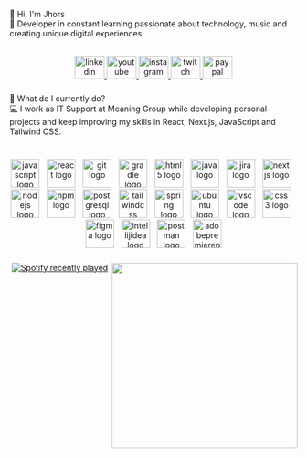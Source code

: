 <p align="left">👋 Hi, I'm Jhors<br>🚀 Developer in constant learning passionate about technology, music and creating unique digital experiences.</p>

<br clear="both">

<div align="center">
  <a href="https://www.linkedin.com/in/jorgemariopineda/" target="_blank">
    <img src="https://raw.githubusercontent.com/maurodesouza/profile-readme-generator/master/src/assets/icons/social/linkedin/default.svg" width="52" height="40" alt="linkedin logo"  />
  </a>
  <a href="https://www.youtube.com/@JhorsP" target="_blank">
    <img src="https://raw.githubusercontent.com/maurodesouza/profile-readme-generator/master/src/assets/icons/social/youtube/default.svg" width="52" height="40" alt="youtube logo"  />
  </a>
  <a href="https://instagram.com/jhorsquo" target="_blank">
    <img src="https://raw.githubusercontent.com/maurodesouza/profile-readme-generator/master/src/assets/icons/social/instagram/default.svg" width="52" height="40" alt="instagram logo"  />
  </a>
  <a href="https://www.twitch.tv/jhors_pineda" target="_blank">
    <img src="https://raw.githubusercontent.com/maurodesouza/profile-readme-generator/master/src/assets/icons/social/twitch/default.svg" width="52" height="40" alt="twitch logo"  />
  </a>
  <a href="https://www.paypal.com/paypalme/Jhors4" target="_blank">
    <img src="https://raw.githubusercontent.com/maurodesouza/profile-readme-generator/master/src/assets/icons/social/paypal/default.svg" width="52" height="40" alt="paypal logo"  />
  </a>
</div>

###

<p align="left">🌟 What do I currently do?<br>💻 I work as IT Support at Meaning Group while developing personal projects and keep improving my skills in React, Next.js, JavaScript and Tailwind CSS.</p>

###

<br clear="both">

<div align="center">
  <img src="https://skillicons.dev/icons?i=js" height="50" alt="javascript logo"  />
  <img width="5" />
  <img src="https://skillicons.dev/icons?i=react" height="50" alt="react logo"  />
  <img width="5" />
  <img src="https://skillicons.dev/icons?i=git" height="50" alt="git logo"  />
  <img width="5" />
  <img src="https://skillicons.dev/icons?i=gradle" height="50" alt="gradle logo"  />
  <img width="5" />
  <img src="https://skillicons.dev/icons?i=html" height="50" alt="html5 logo"  />
  <img width="5" />
  <img src="https://skillicons.dev/icons?i=java" height="50" alt="java logo"  />
  <img width="5" />
  <img src="https://cdn.jsdelivr.net/gh/devicons/devicon/icons/jira/jira-original.svg" height="50" alt="jira logo"  />
  <img width="5" />
  <img src="https://cdn.jsdelivr.net/gh/devicons/devicon/icons/nextjs/nextjs-original.svg" height="50" alt="nextjs logo"  />
  <img width="5" />
  <img src="https://skillicons.dev/icons?i=nodejs" height="50" alt="nodejs logo"  />
  <img width="5" />
  <img src="https://cdn.simpleicons.org/npm/CB3837" height="50" alt="npm logo"  />
  <img width="5" />
  <img src="https://skillicons.dev/icons?i=postgres" height="50" alt="postgresql logo"  />
  <img width="5" />
  <img src="https://skillicons.dev/icons?i=tailwind" height="50" alt="tailwindcss logo"  />
  <img width="5" />
  <img src="https://skillicons.dev/icons?i=spring" height="50" alt="spring logo"  />
  <img width="5" />
  <img src="https://cdn.simpleicons.org/ubuntu/E95420" height="50" alt="ubuntu logo"  />
  <img width="5" />
  <img src="https://skillicons.dev/icons?i=vscode" height="50" alt="vscode logo"  />
  <img width="5" />
  <img src="https://skillicons.dev/icons?i=css" height="50" alt="css3 logo"  />
  <img width="5" />
  <img src="https://skillicons.dev/icons?i=figma" height="50" alt="figma logo"  />
  <img width="5" />
  <img src="https://skillicons.dev/icons?i=idea" height="50" alt="intellijidea logo"  />
  <img width="5" />
  <img src="https://skillicons.dev/icons?i=postman" height="50" alt="postman logo"  />
  <img width="5" />
  <img src="https://skillicons.dev/icons?i=pr" height="50" alt="adobepremierepro logo"  />
</div>

###

<img align="right" height="325" src="https://storage.googleapis.com/creatorspace-public/users%2Fcli7syt890012si01ecm1xylx%2FqhUXBqj5pUd02Thd-b8bdf3114226925.603718a0e982d.gif"  />

###

<div align="center" style="display: flex; justify-content: center; align-items: center; gap: 20px;">
  <a href="https://open.spotify.com/user/22gckqpefza7ypdk54zlgafvy">
    <img src="https://spotify-recently-played-readme.vercel.app/api?user=22gckqpefza7ypdk54zlgafvy&count=5" alt="Spotify recently played"  />
  </a>
</div>

###


